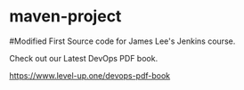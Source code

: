 # maven-project
#Modified First
Source code for James Lee's Jenkins course.

Check out our Latest DevOps PDF book.

https://www.level-up.one/devops-pdf-book
